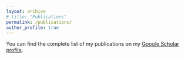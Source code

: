 ```yaml
---
layout: archive
# title: "Publications"
permalink: /publications/
author_profile: true
---
```


You can find the complete list of my publications on my [Google Scholar profile](https://scholar.google.com/citations?user=f1InXlcAAAAJ&hl=en).